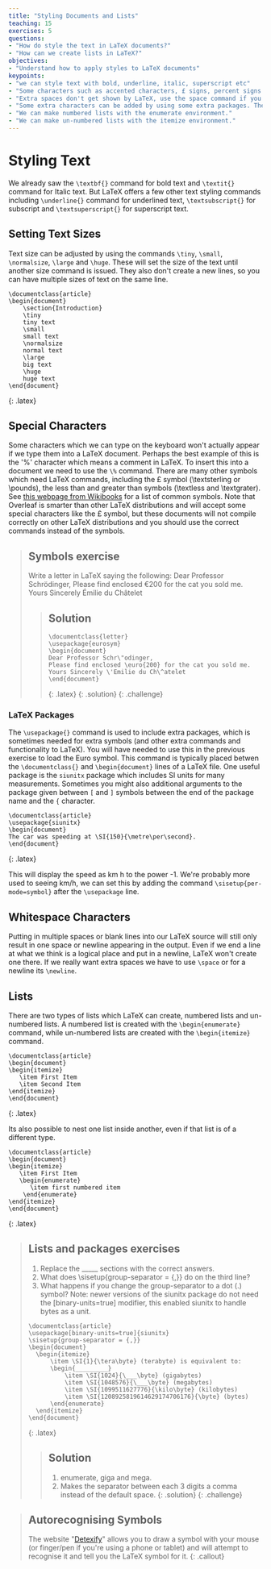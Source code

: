 ```yaml
---
title: "Styling Documents and Lists"
teaching: 15
exercises: 5
questions:
- "How do style the text in LaTeX documents?"
- "How can we create lists in LaTeX?"
objectives:
- "Understand how to apply styles to LaTeX documents"
keypoints:
- "we can style text with bold, underline, italic, superscript etc"
- "Some characters such as accented characters, £ signs, percent signs need special LaTeX commands to appear."
- "Extra spaces don't get shown by LaTeX, use the space command if you want extra spaces or newline to get a newline"
- "Some extra characters can be added by using some extra packages. The Siunitx is one such package, it provides SI units."
- "We can make numbered lists with the enumerate environment."
- "We can make un-numbered lists with the itemize environment."
---
```



# Styling Text

We already saw the `\textbf{}` command for bold text and `\textit{}` command for Italic text. But LaTeX offers a few other text styling commands including `\underline{}` command for underlined text, `\textsubscript{}` for subscript and `\textsuperscript{}` for superscript text.

## Setting Text Sizes

Text size can be adjusted by using the commands `\tiny`, `\small`, `\normalsize`, `\large` and `\huge`. These will set the size of the text until another size command is issued. They also don't create a new lines, so you can have multiple sizes of text on the same line.

~~~
\documentclass{article}
\begin{document}
	\section{Introduction}
	\tiny
	tiny text
	\small
	small text
	\normalsize
	normal text
	\large
	big text
	\huge
	huge text
\end{document}
~~~
{: .latex}

## Special Characters

Some characters which we can type on the keyboard won't actually appear if we type them into a LaTeX document. Perhaps the best example of this is the '%' character which means a comment in LaTeX. To insert this into a document we need to use the `\%` command. There are many other symbols which need LaTeX commands, including the £ symbol (\textsterling or \pounds), the less than and greater than symbols (\textless and \textgrater). See [this webpage from Wikibooks](https://en.wikibooks.org/wiki/LaTeX/Special_Characters#Escaped_codes) for a list of common symbols. Note that Overleaf is smarter than other LaTeX distributions and will accept some special characters like the £ symbol, but these documents will not compile correctly on other LaTeX distributions and you should use the correct commands instead of the symbols.


> ## Symbols exercise
> Write a letter in LaTeX saying the following:
> Dear Professor Schrödinger,
> Please find enclosed €200 for the cat you sold me.
> Yours Sincerely Émilie du Châtelet
> > ## Solution
> > ~~~
> > \documentclass{letter}
> > \usepackage{eurosym}
> > \begin{document}
> > Dear Professor Schr\"odinger,
> > Please find enclosed \euro{200} for the cat you sold me.
> > Yours Sincerely \'Emilie du Ch\^atelet
> > \end{document}
> > ~~~
> > {: .latex}
> {: .solution}
{: .challenge}

### LaTeX Packages

The `\usepackage{}` command is used to include extra packages, which is sometimes needed for extra symbols (and other extra commands and functionality to LaTeX). You will have needed to use this in the previous exercise to load the Euro symbol. This command is typically placed betwen the `\documentclass{}` and `\begin{document}` lines of a LaTeX file. One useful package is the `siunitx` package which includes SI units for many measurements. Sometimes you might also additional arguments to the package given between `[` and `]` symbols between the end of the package name and the `{` character.

~~~
\documentclass{article}
\usepackage{siunitx}
\begin{document}
The car was speeding at \SI{150}{\metre\per\second}.
\end{document}
~~~
{: .latex}

This will display the speed as km h to the power -1. We're probably more used to seeing km/h, we can set this by adding the command `\sisetup{per-mode=symbol}` after the `\usepackage` line.

## Whitespace Characters

Putting in multiple spaces or blank lines into our LaTeX source will still only result in one space or newline appearing in the output. Even if we end a line at what we think is a logical place and put in a newline, LaTeX won't create one there. If we really want extra spaces we have to use `\space` or for a newline its `\newline`.

## Lists

There are two types of lists which LaTeX can create, numbered lists and un-numbered lists. A numbered list is created with the `\begin{enumerate}` command, while un-numbered lists are created with the `\begin{itemize}` command.

~~~
\documentclass{article}
\begin{document}
\begin{itemize}
   \item First Item
   \item Second Item
\end{itemize}
\end{document}
~~~
{: .latex}

Its also possible to nest one list inside another, even if that list is of a different type.

~~~
\documentclass{article}
\begin{document}
\begin{itemize}
   \item First Item
   \begin{enumerate}
      \item first numbered item
    \end{enumerate}
\end{itemize}
\end{document}
~~~
{: .latex}


> ## Lists and packages exercises
> 1. Replace the _____ sections with the correct answers.
> 2. What does \sisetup{group-separator = {,}} do on the third line?
> 3. What happens if you change the group-separator to a dot (.) symbol?
> Note: newer versions of the siunitx package do not need the [binary-units=true] modifier, this enabled siunitx to handle bytes as a unit.
> ~~~
> \documentclass{article}
> \usepackage[binary-units=true]{siunitx}
> \sisetup{group-separator = {,}}
> \begin{document}
> 	\begin{itemize}
> 		\item \SI{1}{\tera\byte} (terabyte) is equivalent to:
> 		\begin{_________}
> 			\item \SI{1024}{\___\byte} (gigabytes)
> 			\item \SI{1048576}{\___\byte} (megabytes)
> 			\item \SI{1099511627776}{\kilo\byte} (kilobytes)
> 			\item \SI{1208925819614629174706176}{\byte} (bytes)
> 		\end{enumerate}
> 	\end{itemize}
> \end{document}
> ~~~
> {: .latex}
> > ## Solution
> > 1. enumerate, giga and mega.
> > 2. Makes the separator between each 3 digits a comma instead of the default space.
> {: .solution}
{: .challenge}

> ## Autorecognising Symbols
> The website "[Detexify](https://detexify.kirelabs.org/classify.html)" allows you to draw a symbol with your mouse (or finger/pen if you're using a phone or tablet) and will attempt to recognise it and tell you the LaTeX symbol for it.
{: .callout}



